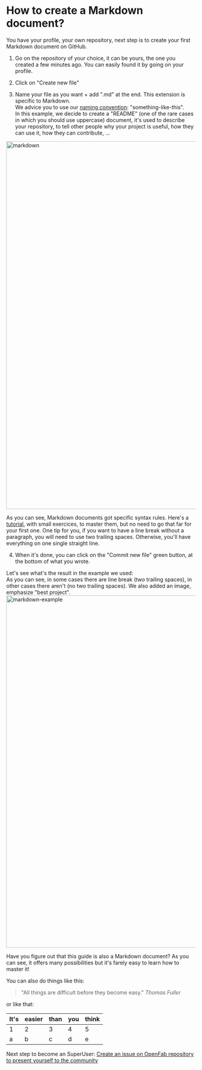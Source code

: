 # How to create a Markdown document?

You have your profile, your own repository, next step is to create your first Markdown document on GitHub.

1. Go on the repository of your choice, it can be yours, the one you created a few minutes ago. 
You can easily found it by going on your profile.

2. Click on "Create new file"

3. Name your file as you want + add ".md" at the end. This extension is specific to Markdown.   
We advice you to use our [naming convention](https://github.com/openfab-lab/openfab/blob/891cee5a70a51c7256b687a5971c4697ffca2d10/xx-src/naming-convention.md): "something-like-this".  
In this example, we decide to create a "README" (one of the rare cases in which you should use uppercase) document, it's used to describe your repository, to tell other people why your project is useful, how they can use it, how they can contribute, ... 

<img width="975" alt="markdown" src="https://user-images.githubusercontent.com/7775797/28671661-d651cbc8-72dd-11e7-9c61-30ef8f651d9d.png">  

As you can see, Markdown documents got specific syntax rules. 
Here's a [tutorial](http://www.markdowntutorial.com/), with small exercices, to master them, but no need to go that far for your first one. One tip for you, if you want to have a line break without a paragraph, you will need to use two trailing spaces. Otherwise, you'll have everything on one single straight line.  

4. When it's done, you can click on the "Commit new file" green button, at the bottom of what you wrote.

Let's see what's the result in the example we used:  
As you can see, in some cases there are line break (two trailing spaces), in other cases there aren't (no two trailing spaces). We also added an image, emphasize "best project". 
<img width="934" alt="markdown-example" src="https://user-images.githubusercontent.com/7775797/28671752-1018f2aa-72de-11e7-8e5b-fb5b385ba074.png">

  
Have you figure out that this guide is also a Markdown document? As you can see, it offers many possibilities but it's farely easy to learn how to master it!

You can also do things like this:
> "All things are difficult before they become easy."  _Thomas Fuller_

or like that:  

|   It's	|  easier 	|  than 	|  you 	|  think 	|
|---	|---	|---	|---	|---	|
|  1 	|  2	|   3	|   4	|   5	|
|   a	|   b	|   c	|   d	|   e	|

Next step to become an SuperUser: [Create an issue on OpenFab repository to present yourself to the community](create-issue.md)

